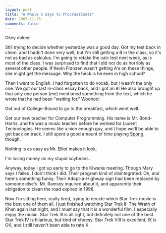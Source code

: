 ```yaml
---
layout: post
title: "A Whole 5 Days to Procrastinate"
date: 2003-11-26
comments: false
---
```

Okey dokey!




Still trying to decide whether yesterday was a good day. Got my test back in
chem, and I hadn't done very well, but I'm still getting a B in the class, so
it's not as bad as calculus. I'm going to retake the calc test next week, as
is most of the class. I was surprised to find that I did not do as horribly as
several other people. If Kevin Franzen wasn't getting A's on these things, she
might get the message. Why the heck is he even in high school?




Then I went to English. I had forgotten to do vocab, but I wasn't the only
one. We got our last in-class essay back, and I got an 8! He also brought up
that only one person (me) mentioned something from the text, which he wrote
that he had been "waiting for." Woohoo!




Got out of College-Bound to go to the breakfast, which went well.




Got our new teacher for Computer Programming. His name is Mr. Bond-Harris, and
he was a music teacher before he worked for Lucent Technologies. He seems like
a nice enough guy, and I hope we'll be able to get back on track. I still
spent a good amount of time playing [Spong][0], though.




Nothing is as easy as Mr. Elliot makes it look.




I'm losing money on my stupid soybeans.




Anyway, today I got up early to go to the Kiwanis meeting. Though Mary says I
failed, I don't think I did. Their program kind of disintegrated. Oh, and
here's something funny. Their Adopt-a-Highway sign had been replaced by
someone else's. Mr. Ramsey inquired about it, and apparently their obligation
to clean the road expired in 1998\.




Now I'm sitting here, really tired, trying to decide which Star Trek movie is
the best one of them all. I just finished watching Star Trek II: The Wrath of
Khan again last night, and I must say that it is a wonderful film. I
especially enjoy the music. Star Trek III is all right, but definitely not one
of the best. Star Trek IV is hilarious, but kind of cheesy. Star Trek VIII is
excellent, IX is OK, and I still haven't been able to rate X.



[0]: http://web.tampabay.rr.com/lnsemsf/spong.htm
